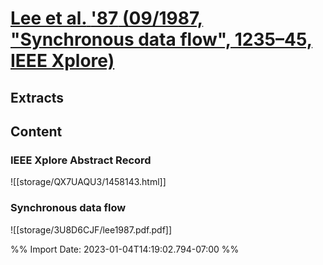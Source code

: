 # [**Lee et al.** **'87** (09/1987, "Synchronous data flow", 1235–45, IEEE Xplore)](zotero://select/library/items/VYGWXBM8)
## Extracts
## Content

### IEEE Xplore Abstract Record
![[storage/QX7UAQU3/1458143.html]]

### Synchronous data flow
![[storage/3U8D6CJF/lee1987.pdf.pdf]]


%% Import Date: 2023-01-04T14:19:02.794-07:00 %%
